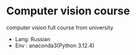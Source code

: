 # Computer vision course
 computer vision full course from university
 - Lang: Russian
 - Env : anaconda3(Python 3.12.4)

